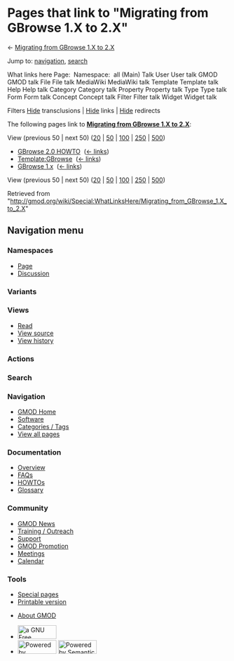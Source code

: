 <div id="mw-page-base" class="noprint">

</div>

<div id="mw-head-base" class="noprint">

</div>

<div id="content" class="mw-body" role="main">

<span id="top"></span>

<div id="mw-js-message" style="display:none;">

</div>



# <span dir="auto">Pages that link to "Migrating from GBrowse 1.X to 2.X"</span>

<div id="bodyContent">

<div id="contentSub">

← [Migrating from GBrowse 1.X to
2.X](/wiki/Migrating_from_GBrowse_1.X_to_2.X "Migrating from GBrowse 1.X to 2.X")

</div>

<div id="jump-to-nav" class="mw-jump">

Jump to: [navigation](#mw-navigation), [search](#p-search)

</div>

<div id="mw-content-text">

What links here Page:  Namespace:  all (Main) Talk User User talk GMOD
GMOD talk File File talk MediaWiki MediaWiki talk Template Template talk
Help Help talk Category Category talk Property Property talk Type Type
talk Form Form talk Concept Concept talk Filter Filter talk Widget
Widget talk

Filters
[Hide](/mediawiki/index.php?title=Special:WhatLinksHere/Migrating_from_GBrowse_1.X_to_2.X&hidetrans=1 "Special:WhatLinksHere/Migrating from GBrowse 1.X to 2.X")
transclusions \|
[Hide](/mediawiki/index.php?title=Special:WhatLinksHere/Migrating_from_GBrowse_1.X_to_2.X&hidelinks=1 "Special:WhatLinksHere/Migrating from GBrowse 1.X to 2.X")
links \|
[Hide](/mediawiki/index.php?title=Special:WhatLinksHere/Migrating_from_GBrowse_1.X_to_2.X&hideredirs=1 "Special:WhatLinksHere/Migrating from GBrowse 1.X to 2.X")
redirects

The following pages link to **[Migrating from GBrowse 1.X to
2.X](/wiki/Migrating_from_GBrowse_1.X_to_2.X "Migrating from GBrowse 1.X to 2.X")**:

View (previous 50 \| next 50)
([20](/mediawiki/index.php?title=Special:WhatLinksHere/Migrating_from_GBrowse_1.X_to_2.X&limit=20 "Special:WhatLinksHere/Migrating from GBrowse 1.X to 2.X")
\|
[50](/mediawiki/index.php?title=Special:WhatLinksHere/Migrating_from_GBrowse_1.X_to_2.X&limit=50 "Special:WhatLinksHere/Migrating from GBrowse 1.X to 2.X")
\|
[100](/mediawiki/index.php?title=Special:WhatLinksHere/Migrating_from_GBrowse_1.X_to_2.X&limit=100 "Special:WhatLinksHere/Migrating from GBrowse 1.X to 2.X")
\|
[250](/mediawiki/index.php?title=Special:WhatLinksHere/Migrating_from_GBrowse_1.X_to_2.X&limit=250 "Special:WhatLinksHere/Migrating from GBrowse 1.X to 2.X")
\|
[500](/mediawiki/index.php?title=Special:WhatLinksHere/Migrating_from_GBrowse_1.X_to_2.X&limit=500 "Special:WhatLinksHere/Migrating from GBrowse 1.X to 2.X"))

- [GBrowse 2.0 HOWTO](/wiki/GBrowse_2.0_HOWTO "GBrowse 2.0 HOWTO") ‎
  <span class="mw-whatlinkshere-tools">([←
  links](/mediawiki/index.php?title=Special:WhatLinksHere&target=GBrowse+2.0+HOWTO "Special:WhatLinksHere"))</span>
- [Template:GBrowse](/wiki/Template:GBrowse "Template:GBrowse") ‎
  <span class="mw-whatlinkshere-tools">([←
  links](/mediawiki/index.php?title=Special:WhatLinksHere&target=Template%3AGBrowse "Special:WhatLinksHere"))</span>
- [GBrowse 1.x](/wiki/GBrowse_1.x "GBrowse 1.x") ‎
  <span class="mw-whatlinkshere-tools">([←
  links](/mediawiki/index.php?title=Special:WhatLinksHere&target=GBrowse+1.x "Special:WhatLinksHere"))</span>

View (previous 50 \| next 50)
([20](/mediawiki/index.php?title=Special:WhatLinksHere/Migrating_from_GBrowse_1.X_to_2.X&limit=20 "Special:WhatLinksHere/Migrating from GBrowse 1.X to 2.X")
\|
[50](/mediawiki/index.php?title=Special:WhatLinksHere/Migrating_from_GBrowse_1.X_to_2.X&limit=50 "Special:WhatLinksHere/Migrating from GBrowse 1.X to 2.X")
\|
[100](/mediawiki/index.php?title=Special:WhatLinksHere/Migrating_from_GBrowse_1.X_to_2.X&limit=100 "Special:WhatLinksHere/Migrating from GBrowse 1.X to 2.X")
\|
[250](/mediawiki/index.php?title=Special:WhatLinksHere/Migrating_from_GBrowse_1.X_to_2.X&limit=250 "Special:WhatLinksHere/Migrating from GBrowse 1.X to 2.X")
\|
[500](/mediawiki/index.php?title=Special:WhatLinksHere/Migrating_from_GBrowse_1.X_to_2.X&limit=500 "Special:WhatLinksHere/Migrating from GBrowse 1.X to 2.X"))

</div>

<div class="printfooter">

Retrieved from
"<http://gmod.org/wiki/Special:WhatLinksHere/Migrating_from_GBrowse_1.X_to_2.X>"

</div>

<div id="catlinks" class="catlinks catlinks-allhidden">

</div>

<div class="visualClear">

</div>

</div>

</div>

<div id="mw-navigation">

## Navigation menu

<div id="mw-head">



<div id="left-navigation">

<div id="p-namespaces" class="vectorTabs" role="navigation"
aria-labelledby="p-namespaces-label">

### Namespaces

- <span id="ca-nstab-main"><a href="/wiki/Migrating_from_GBrowse_1.X_to_2.X" accesskey="c"
  title="View the content page [c]">Page</a></span>
- <span id="ca-talk"><a
  href="/mediawiki/index.php?title=Talk:Migrating_from_GBrowse_1.X_to_2.X&amp;action=edit&amp;redlink=1"
  accesskey="t"
  title="Discussion about the content page [t]">Discussion</a></span>

</div>

<div id="p-variants" class="vectorMenu emptyPortlet" role="navigation"
aria-labelledby="p-variants-label">

### 

### Variants[](#)

<div class="menu">

</div>

</div>

</div>

<div id="right-navigation">

<div id="p-views" class="vectorTabs" role="navigation"
aria-labelledby="p-views-label">

### Views

- <span id="ca-view">[Read](/wiki/Migrating_from_GBrowse_1.X_to_2.X)</span>
- <span id="ca-viewsource"><a
  href="/mediawiki/index.php?title=Migrating_from_GBrowse_1.X_to_2.X&amp;action=edit"
  accesskey="e" title="This page is protected.
  You can view its source [e]">View source</a></span>
- <span id="ca-history"><a
  href="/mediawiki/index.php?title=Migrating_from_GBrowse_1.X_to_2.X&amp;action=history"
  accesskey="h" title="Past revisions of this page [h]">View history</a></span>

</div>

<div id="p-cactions" class="vectorMenu emptyPortlet" role="navigation"
aria-labelledby="p-cactions-label">

### Actions[](#)

<div class="menu">

</div>

</div>

<div id="p-search" role="search">

### Search

<div id="simpleSearch">

</div>

</div>

</div>

</div>

<div id="mw-panel">

<div id="p-logo" role="banner">

<a href="/wiki/Main_Page"
style="background-image: url(http://gmod.org/images/GMOD-cogs.png);"
title="Visit the main page"></a>

</div>

<div id="p-Navigation" class="portal" role="navigation"
aria-labelledby="p-Navigation-label">

### Navigation

<div class="body">

- <span id="n-GMOD-Home">[GMOD Home](/wiki/Main_Page)</span>
- <span id="n-Software">[Software](/wiki/GMOD_Components)</span>
- <span id="n-Categories-.2F-Tags">[Categories /
  Tags](/wiki/Categories)</span>
- <span id="n-View-all-pages">[View all
  pages](/wiki/Special:AllPages)</span>

</div>

</div>

<div id="p-Documentation" class="portal" role="navigation"
aria-labelledby="p-Documentation-label">

### Documentation

<div class="body">

- <span id="n-Overview">[Overview](/wiki/Overview)</span>
- <span id="n-FAQs">[FAQs](/wiki/Category:FAQ)</span>
- <span id="n-HOWTOs">[HOWTOs](/wiki/Category:HOWTO)</span>
- <span id="n-Glossary">[Glossary](/wiki/Glossary)</span>

</div>

</div>

<div id="p-Community" class="portal" role="navigation"
aria-labelledby="p-Community-label">

### Community

<div class="body">

- <span id="n-GMOD-News">[GMOD News](/wiki/GMOD_News)</span>
- <span id="n-Training-.2F-Outreach">[Training /
  Outreach](/wiki/Training_and_Outreach)</span>
- <span id="n-Support">[Support](/wiki/Support)</span>
- <span id="n-GMOD-Promotion">[GMOD
  Promotion](/wiki/GMOD_Promotion)</span>
- <span id="n-Meetings">[Meetings](/wiki/Meetings)</span>
- <span id="n-Calendar">[Calendar](/wiki/Calendar)</span>

</div>

</div>

<div id="p-tb" class="portal" role="navigation"
aria-labelledby="p-tb-label">

### Tools

<div class="body">

- <span id="t-specialpages"><a href="/wiki/Special:SpecialPages" accesskey="q"
  title="A list of all special pages [q]">Special pages</a></span>
- <span id="t-print"><a
  href="/mediawiki/index.php?title=Special:WhatLinksHere/Migrating_from_GBrowse_1.X_to_2.X&amp;printable=yes"
  rel="alternate" accesskey="p"
  title="Printable version of this page [p]">Printable version</a></span>

</div>

</div>

</div>

</div>

<div id="footer" role="contentinfo">

- <span id="footer-places-about">[About
  GMOD](/wiki/GMOD:About "GMOD:About")</span>

<!-- -->

- <span id="footer-copyrightico">[<img src="http://www.gnu.org/graphics/gfdl-logo-small.png" width="88"
  height="31" alt="a GNU Free Documentation License" />](http://www.gnu.org/licenses/fdl-1.3.html)</span>
- <span id="footer-poweredbyico">[<img src="/mediawiki/skins/common/images/poweredby_mediawiki_88x31.png"
  width="88" height="31" alt="Powered by MediaWiki" />](//www.mediawiki.org/)
  [<img
  src="/mediawiki/extensions/SemanticMediaWiki/includes/../resources/images/smw_button.png"
  width="88" height="31" alt="Powered by Semantic MediaWiki" />](https://www.semantic-mediawiki.org/wiki/Semantic_MediaWiki)</span>

<div style="clear:both">

</div>

</div>
